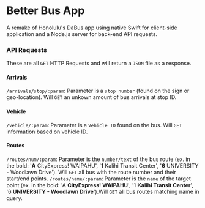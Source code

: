 # Better Bus App

A remake of Honolulu's DaBus app using native Swift for client-side application and a Node.js server for back-end API requests.

### API Requests
These are all `GET` HTTP Requests and will return a `JSON` file as a response.

#### Arrivals
`/arrivals/stop/:param`: Parameter is a `stop number` (found on the sign or geo-location). Will `GET` an unkown amount of bus arrivals at stop ID.

#### Vehicle
`/vehicle/:param`: Parameter is a `Vehicle ID` found on the bus. Will `GET` information based on vehicle ID.

#### Routes
`/routes/num/:param`: Parameter is the `number/text` of the bus route (ex. in the bold: '**A** CityExpress! WAIPAHU', '**1** Kalihi Transit Center', '**6** UNIVERSITY - Woodlawn Drive'). Will `GET` all bus with the route number and their start/end points.
`/routes/name/:param`: Parameter is the `name` of the target point (ex. in the bold: 'A **CityExpress! WAIPAHU**', '1 **Kalihi Transit Center**', '6 **UNIVERSITY - Woodlawn Drive**').Will `GET` all bus routes matching name in query.
